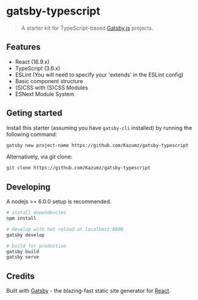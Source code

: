 # gatsby-typescript

> A starter kit for TypeScript-based [Gatsby.js](https://www.gatsbyjs.org/) projects.

## Features

- React (16.9.x)
- TypeScript (3.6.x)
- ESLint (You will need to specify your 'extends' in the ESLint config)
- Basic component structure
- (S)CSS with (S)CSS Modules
- ESNext Module System

## Geting started

Install this starter (assuming you have `gatsby-cli` installed) by running the following command:

```bash
gatsby new project-name https://github.com/Kazumz/gatsby-typescript
```

Alternatively, via git clone:

```bash
git clone https://github.com/Kazumz/gatsby-typescript
```

## Developing

A nodejs >= 6.0.0 setup is recommended.

```bash
# install dependencies
npm install

# develop with hot reload at localhost:8000
gatsby develop

# build for production
gatsby build
gatsby serve
```

## Credits

Built with [Gatsby](https://www.gatsbyjs.org/) - the blazing-fast static site generator for [React](https://facebook.github.io/react/).

